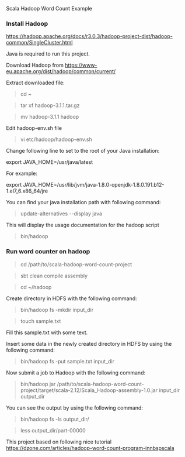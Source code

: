 Scala Hadoop Word Count Example

### Install Hadoop
https://hadoop.apache.org/docs/r3.0.3/hadoop-project-dist/hadoop-common/SingleCluster.html

Java is required to run this project.

Download Hadoop from https://www-eu.apache.org/dist/hadoop/common/current/

Extract downloaded file:

> cd ~

> tar xf hadoop-3.1.1.tar.gz

> mv hadoop-3.1.1 hadoop

Edit hadoop-env.sh file
> vi etc/hadoop/hadoop-env.sh

Change following line to set to the root of your Java installation:

  export JAVA_HOME=/usr/java/latest

For example:

  export JAVA_HOME=/usr/lib/jvm/java-1.8.0-openjdk-1.8.0.191.b12-1.el7_6.x86_64/jre

You can find your java installation path with following command:

> update-alternatives --display java

This will display the usage documentation for the hadoop script
> bin/hadoop

### Run word counter on hadoop

> cd /path/to/scala-hadoop-word-count-project

> sbt clean compile assembly

> cd ~/hadoop

Create directory in HDFS with the following command:

> bin/hadoop fs -mkdir input_dir

> touch sample.txt

Fill this sample.txt with some text.

Insert some data in the newly created directory in HDFS by using the following command:
> bin/hadoop fs -put sample.txt input_dir

Now submit a job to Hadoop with the following command:
> bin/hadoop jar /path/to/scala-hadoop-word-count-project/target/scala-2.12/Scala_Hadoop-assembly-1.0.jar input_dir output_dir

You can see the output by using the following command:
> bin/hadoop fs -ls output_dir/

> less output_dir/part-00000

This project based on following nice tutorial https://dzone.com/articles/hadoop-word-count-program-innbspscala